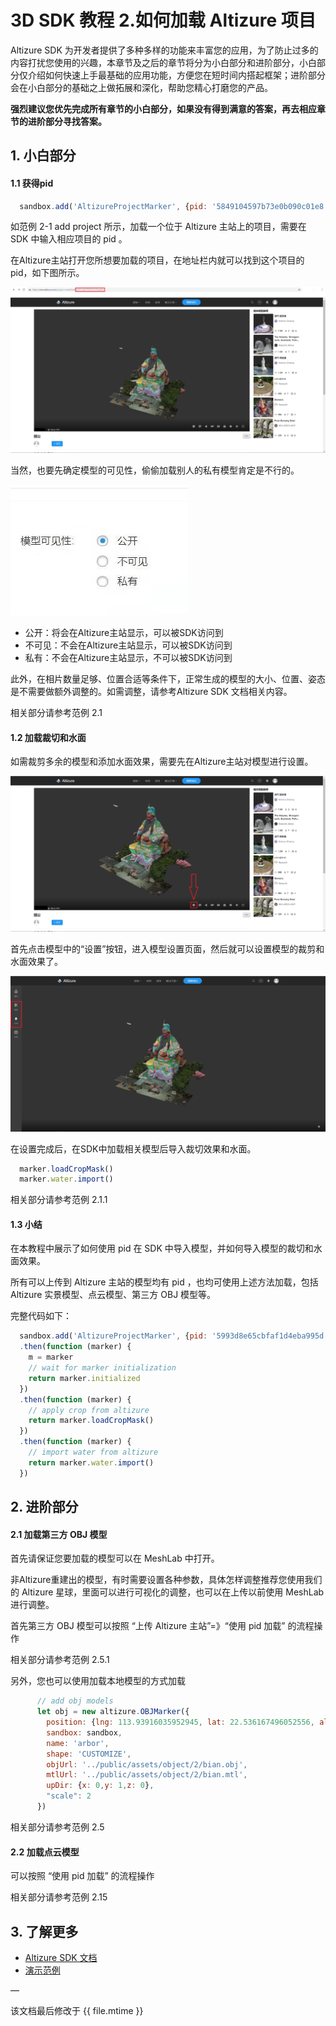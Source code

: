 # 3D SDK 教程 2.如何加载 Altizure 项目

Altizure SDK 为开发者提供了多种多样的功能来丰富您的应用，为了防止过多的内容打扰您使用的兴趣，本章节及之后的章节将分为小白部分和进阶部分，小白部分仅介绍如何快速上手最基础的应用功能，方便您在短时间内搭起框架；进阶部分会在小白部分的基础之上做拓展和深化，帮助您精心打磨您的产品。

**强烈建议您优先完成所有章节的小白部分，如果没有得到满意的答案，再去相应章节的进阶部分寻找答案。**

## 1. 小白部分
#### 1.1 获得pid
```js
  sandbox.add('AltizureProjectMarker', {pid: '5849104597b73e0b090c01e8'})
```
如范例 2-1 add project 所示，加载一个位于 Altizure 主站上的项目，需要在 SDK 中输入相应项目的 pid 。

在Altizure主站打开您所想要加载的项目，在地址栏内就可以找到这个项目的pid，如下图所示。

![如何获取pid](img/tutorial/2.1.png)

当然，也要先确定模型的可见性，偷偷加载别人的私有模型肯定是不行的。

![设置模型可见性](img/tutorial/2.2.jpg)

* 公开：将会在Altizure主站显示，可以被SDK访问到
* 不可见：不会在Altizure主站显示，可以被SDK访问到
* 私有：不会在Altizure主站显示，不可以被SDK访问到

此外，在相片数量足够、位置合适等条件下，正常生成的模型的大小、位置、姿态是不需要做额外调整的。如需调整，请参考Altizure SDK 文档相关内容。

相关部分请参考范例 2.1

#### 1.2 加载裁切和水面


如需裁剪多余的模型和添加水面效果，需要先在Altizure主站对模型进行设置。

![如何设置裁切和水面](img/tutorial/2.3.png)

首先点击模型中的“设置”按钮，进入模型设置页面，然后就可以设置模型的裁剪和水面效果了。

![如何设置裁切和水面](img/tutorial/2.4.png)

在设置完成后，在SDK中加载相关模型后导入裁切效果和水面。

```js
  marker.loadCropMask()
  marker.water.import()
```

相关部分请参考范例 2.1.1

#### 1.3 小结

在本教程中展示了如何使用 pid 在 SDK 中导入模型，并如何导入模型的裁切和水面效果。

所有可以上传到 Altizure 主站的模型均有 pid ，也均可使用上述方法加载，包括 Altizure 实景模型、点云模型、第三方 OBJ 模型等。

完整代码如下：
```js
  sandbox.add('AltizureProjectMarker', {pid: '5993d8e65cbfaf1d4eba995d'})
  .then(function (marker) {
    m = marker
    // wait for marker initialization
    return marker.initialized
  })
  .then(function (marker) {
    // apply crop from altizure
    return marker.loadCropMask()
  })
  .then(function (marker) {
    // import water from altizure
    return marker.water.import()
  })

```
## 2. 进阶部分
#### 2.1 加载第三方 OBJ 模型
首先请保证您要加载的模型可以在 MeshLab 中打开。

非Altizure重建出的模型，有时需要设置各种参数，具体怎样调整推荐您使用我们的 Altizure 星球，里面可以进行可视化的调整，也可以在上传以前使用 MeshLab进行调整。

首先第三方 OBJ 模型可以按照 “上传 Altizure 主站”=》“使用 pid 加载” 的流程操作

相关部分请参考范例 2.5.1

另外，您也可以使用加载本地模型的方式加载
```js
      // add obj models
      let obj = new altizure.OBJMarker({
        position: {lng: 113.93916035952945, lat: 22.536167496052556, alt: 28.976462667429363},
        sandbox: sandbox,
        name: 'arbor',
        shape: 'CUSTOMIZE',
        objUrl: '../public/assets/object/2/bian.obj',
        mtlUrl: '../public/assets/object/2/bian.mtl',
        upDir: {x: 0,y: 1,z: 0},
        "scale": 2
      })
```

相关部分请参考范例 2.5

#### 2.2 加载点云模型
可以按照 “使用 pid 加载” 的流程操作

相关部分请参考范例 2.15

## 3. 了解更多

* [Altizure SDK 文档](https://docs.altizure.com/zh-hans/docs/user_docs/web/)
* [演示范例](https://developers.altizure.com/demo)

—

该文档最后修改于 {{ file.mtime }}
